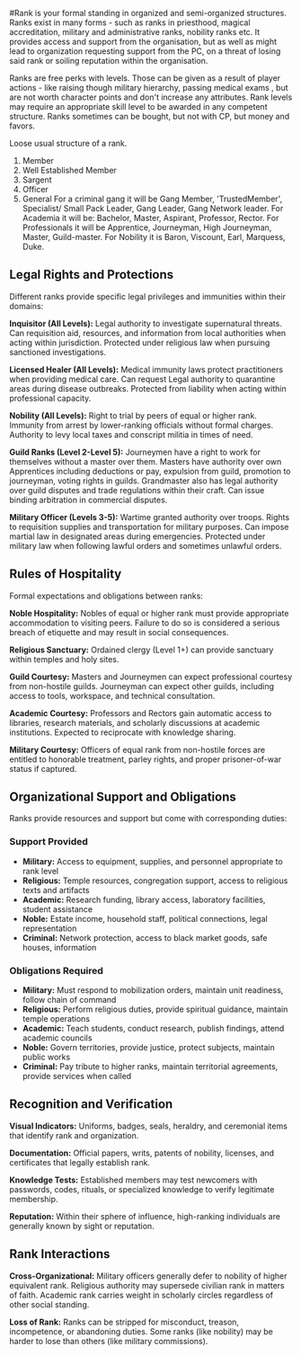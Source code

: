 #Rank is your formal standing in organized and semi-organized structures.
Ranks exist in many forms - such as ranks in priesthood, magical accreditation, military and administrative ranks, nobility ranks etc.
It provides access and support from the organisation, but as well as might lead to organization requesting support from the PC, on a threat of losing said rank or soiling reputation within the organisation.

Ranks are free perks with levels. Those can be given as a result of player actions - like raising though military hierarchy, passing medical exams , but are not worth character points and don't increase any attributes. Rank levels may require an appropriate skill level to be awarded in any competent structure.
Ranks sometimes can be bought, but not with CP, but money and favors.

Loose usual structure of a rank.
1. Member
2. Well Established Member
3. Sargent
4. Officer
5. General
For a criminal gang it will be Gang Member, 'TrustedMember', Specialist/ Small Pack Leader, Gang Leader, Gang Network leader.
For Academia it will be: Bachelor, Master, Aspirant, Professor, Rector.
For Professionals it will be Apprentice, Journeyman, High Journeyman, Master, Guild-master.
For Nobility it is Baron, Viscount, Earl, Marquess, Duke.

## Legal Rights and Protections

Different ranks provide specific legal privileges and immunities within their domains:

**Inquisitor (All Levels):** Legal authority to investigate supernatural threats. Can requisition aid, resources, and information from local authorities when acting within jurisdiction. Protected under religious law when pursuing sanctioned investigations.

**Licensed Healer (All Levels):** Medical immunity laws protect practitioners when providing medical care. Can request Legal authority to quarantine areas during disease outbreaks. Protected from liability when acting within professional capacity.

**Nobility (All Levels):** Right to trial by peers of equal or higher rank. Immunity from arrest by lower-ranking officials without formal charges. Authority to levy local taxes and conscript militia in times of need.

**Guild Ranks (Level 2-Level 5):** Journeymen have a right to work for themselves without a master over them.
Masters have authority over own Apprentices including deductions or pay, expulsion from guild, promotion to journeyman, voting rights in guilds.
Grandmaster also has legal authority over guild disputes and trade regulations within their craft. Can issue binding arbitration in commercial disputes.

**Military Officer (Levels 3-5):** Wartime granted authority over troops. Rights to requisition supplies and transportation for military purposes. Can impose martial law in designated areas during emergencies. Protected under military law when following lawful orders and sometimes unlawful orders.

## Rules of Hospitality

Formal expectations and obligations between ranks:

**Noble Hospitality:** Nobles of equal or higher rank must provide appropriate accommodation to visiting peers. Failure to do so is considered a serious breach of etiquette and may result in social consequences.

**Religious Sanctuary:** Ordained clergy (Level 1+) can provide sanctuary within temples and holy sites. 

**Guild Courtesy:** Masters and Journeymen can expect professional courtesy from non-hostile guilds. Journeyman can expect other guilds, including access to tools, workspace, and technical consultation.

**Academic Courtesy:** Professors and Rectors gain automatic access to libraries, research materials, and scholarly discussions at academic institutions. Expected to reciprocate with knowledge sharing.

**Military Courtesy:** Officers of equal rank from non-hostile forces are entitled to honorable treatment, parley rights, and proper prisoner-of-war status if captured.

## Organizational Support and Obligations

Ranks provide resources and support but come with corresponding duties:

### Support Provided
- **Military:** Access to equipment, supplies, and personnel appropriate to rank level
- **Religious:** Temple resources, congregation support, access to religious texts and artifacts
- **Academic:** Research funding, library access, laboratory facilities, student assistance
- **Noble:** Estate income, household staff, political connections, legal representation
- **Criminal:** Network protection, access to black market goods, safe houses, information

### Obligations Required
- **Military:** Must respond to mobilization orders, maintain unit readiness, follow chain of command
- **Religious:** Perform religious duties, provide spiritual guidance, maintain temple operations
- **Academic:** Teach students, conduct research, publish findings, attend academic councils
- **Noble:** Govern territories, provide justice, protect subjects, maintain public works
- **Criminal:** Pay tribute to higher ranks, maintain territorial agreements, provide services when called

## Recognition and Verification

**Visual Indicators:** Uniforms, badges, seals, heraldry, and ceremonial items that identify rank and organization.

**Documentation:** Official papers, writs, patents of nobility, licenses, and certificates that legally establish rank.

**Knowledge Tests:** Established members may test newcomers with passwords, codes, rituals, or specialized knowledge to verify legitimate membership.

**Reputation:** Within their sphere of influence, high-ranking individuals are generally known by sight or reputation.

## Rank Interactions

**Cross-Organizational:** Military officers generally defer to nobility of higher equivalent rank. Religious authority may supersede civilian rank in matters of faith. Academic rank carries weight in scholarly circles regardless of other social standing.

**Loss of Rank:** Ranks can be stripped for misconduct, treason, incompetence, or abandoning duties. Some ranks (like nobility) may be harder to lose than others (like military commissions).

